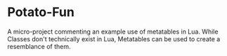 # Potato-Fun
A micro-project commenting an example use of metatables in Lua.
While Classes don't technically exist in Lua, Metatables can be used to create a resemblance of them.
